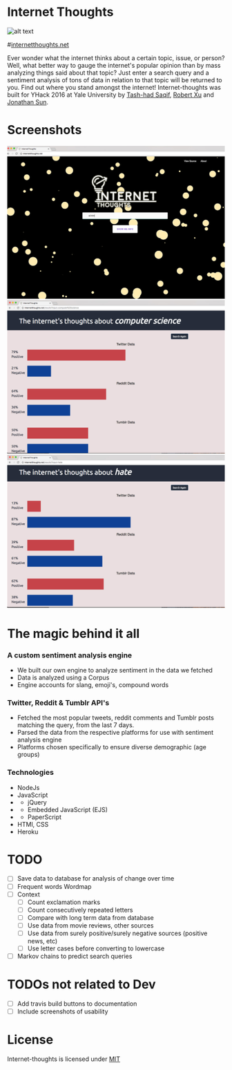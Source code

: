 # Internet Thoughts

![alt text](https://github.com/tash-had/YHack_2016/blob/master/views/photos/logoInnerShadow.png?raw=true "Oh my.... what a beautiful Readme")

#[internetthoughts.net](http://internetthoughts.net/)

Ever wonder what the internet thinks about a certain topic, issue, or person? Well, what better way to gauge the internet's popular opinion than by mass analyzing things said about that topic? Just enter a search query and a sentiment analysis of tons of data in relation to that topic will be returned to you. Find out where you stand amongst the internet! Internet-thoughts was built for YHack 2016 at Yale University by [Tash-had Saqif](https://tash-had.com), [Robert Xu](http://robxu.me) and [Jonathan Sun](http://jonathan.solar).

# Screenshots 
![Query Screen](/img/1_query_screen.jpg?raw=true "Query Screen")
![Positive Query](/img/pos_query.jpg?raw=true "Positive Query")
![Negative Query](/img/neg_query.jpg?raw=true "Negative Query")


# The magic behind it all

### A custom sentiment analysis engine   
* We built our own engine to analyze sentiment in the data we fetched
* Data is analyzed using a Corpus
* Engine accounts for slang, emoji's, compound words  

### Twitter, Reddit & Tumblr API's   
* Fetched the most popular tweets, reddit comments and Tumblr posts matching the query, from the last 7 days.   
* Parsed the data from the respective platforms for use with sentiment analysis engine
* Platforms chosen specifically to ensure diverse demographic (age groups)

### Technologies   
* NodeJs
* JavaScript
* * jQuery
* * Embedded JavaScript (EJS) 
* * PaperScript 
* HTMl, CSS
* Heroku

# TODO  
- [ ] Save data to database for analysis of change over time
- [ ] Frequent words Wordmap
- [ ] Context
  - [ ] Count exclamation marks
  - [ ] Count consecutively repeated letters
  - [ ] Compare with long term data from database
  - [ ] Use data from movie reviews, other sources
  - [ ] Use data from surely positive/surely negative sources (positive news, etc)
  - [ ] Use letter cases before converting to lowercase
- [ ] Markov chains to predict search queries

# TODOs not related to Dev
- [ ] Add travis build buttons to documentation
- [ ] Include screenshots of usability

# License
Internet-thoughts is licensed under [MIT](https://opensource.org/licenses/MIT)
